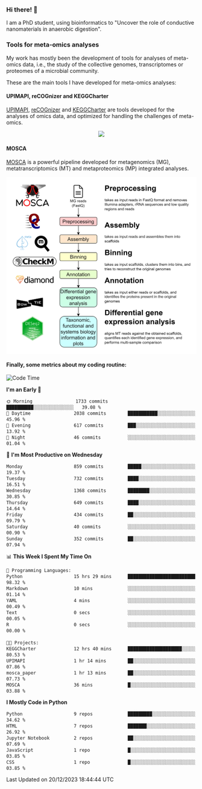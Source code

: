 ### Hi there! 👋

I am a PhD student, using bioinformatics to "Uncover the role of conductive nanomaterials in anaerobic digestion".

### Tools for meta-omics analyses

My work has mostly been the development of tools for analyses of meta-omics data, i.e., the study of the collective genomes, transcriptomes or proteomes of a microbial community.

These are the main tools I have developed for meta-omics analyses:

#### UPIMAPI, reCOGnizer and KEGGCharter

[UPIMAPI](https://github.com/iquasere/UPIMAPI), [reCOGnizer](https://github.com/iquasere/reCOGnizer) and [KEGGCharter](https://github.com/iquasere/KEGGCharter) are tools developed for the analyses of omics data, and optimized for handling the challenges of meta-omics.

<p align="center">
    <img src="assets/annotation_paper.png">
</p>

#### MOSCA

[MOSCA](https://github.com/iquasere/MOSCA) is a powerful pipeline developed for metagenomics (MG), metatranscriptomics (MT) and metaproteomics (MP) integrated analyses.

<p align="center">
    <img src="assets/mosca_workflow.png" align="center" width="700">
</p>


#### Finally, some metrics about my coding routine:

<!--START_SECTION:waka-->
![Code Time](http://img.shields.io/badge/Code%20Time-737%20hrs%2047%20mins-blue)

**I'm an Early 🐤** 

```text
🌞 Morning                1733 commits        ██████████░░░░░░░░░░░░░░░   39.08 % 
🌆 Daytime                2038 commits        ███████████░░░░░░░░░░░░░░   45.96 % 
🌃 Evening                617 commits         ███░░░░░░░░░░░░░░░░░░░░░░   13.92 % 
🌙 Night                  46 commits          ░░░░░░░░░░░░░░░░░░░░░░░░░   01.04 % 
```
📅 **I'm Most Productive on Wednesday** 

```text
Monday                   859 commits         █████░░░░░░░░░░░░░░░░░░░░   19.37 % 
Tuesday                  732 commits         ████░░░░░░░░░░░░░░░░░░░░░   16.51 % 
Wednesday                1368 commits        ████████░░░░░░░░░░░░░░░░░   30.85 % 
Thursday                 649 commits         ████░░░░░░░░░░░░░░░░░░░░░   14.64 % 
Friday                   434 commits         ██░░░░░░░░░░░░░░░░░░░░░░░   09.79 % 
Saturday                 40 commits          ░░░░░░░░░░░░░░░░░░░░░░░░░   00.90 % 
Sunday                   352 commits         ██░░░░░░░░░░░░░░░░░░░░░░░   07.94 % 
```


📊 **This Week I Spent My Time On** 

```text
💬 Programming Languages: 
Python                   15 hrs 29 mins      █████████████████████████   98.32 % 
Markdown                 10 mins             ░░░░░░░░░░░░░░░░░░░░░░░░░   01.14 % 
YAML                     4 mins              ░░░░░░░░░░░░░░░░░░░░░░░░░   00.49 % 
Text                     0 secs              ░░░░░░░░░░░░░░░░░░░░░░░░░   00.05 % 
R                        0 secs              ░░░░░░░░░░░░░░░░░░░░░░░░░   00.00 % 

🐱‍💻 Projects: 
KEGGCharter              12 hrs 40 mins      ████████████████████░░░░░   80.53 % 
UPIMAPI                  1 hr 14 mins        ██░░░░░░░░░░░░░░░░░░░░░░░   07.86 % 
mosca_paper              1 hr 13 mins        ██░░░░░░░░░░░░░░░░░░░░░░░   07.73 % 
MOSCA                    36 mins             █░░░░░░░░░░░░░░░░░░░░░░░░   03.88 % 
```

**I Mostly Code in Python** 

```text
Python                   9 repos             █████████░░░░░░░░░░░░░░░░   34.62 % 
HTML                     7 repos             ███████░░░░░░░░░░░░░░░░░░   26.92 % 
Jupyter Notebook         2 repos             ██░░░░░░░░░░░░░░░░░░░░░░░   07.69 % 
JavaScript               1 repo              █░░░░░░░░░░░░░░░░░░░░░░░░   03.85 % 
CSS                      1 repo              █░░░░░░░░░░░░░░░░░░░░░░░░   03.85 % 
```




 Last Updated on 20/12/2023 18:44:44 UTC
<!--END_SECTION:waka-->
